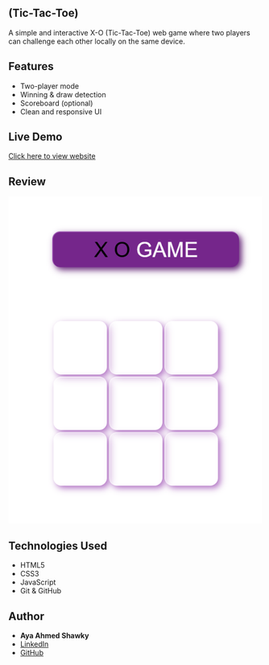 ## (Tic-Tac-Toe)

A simple and interactive X-O (Tic-Tac-Toe) web game where two players can challenge each other locally on the same device.

## Features

- Two-player mode
- Winning & draw detection
- Scoreboard (optional)
- Clean and responsive UI


## Live Demo
[Click here to view website](https://github.com/ayaahmed222/Tic-Tac-Toe_web-game/)

## Review
![review](./review.PNG)

## Technologies Used
- HTML5
- CSS3
- JavaScript
- Git & GitHub

## Author
- **Aya Ahmed Shawky**
- [LinkedIn](https://www.linkedin.com/in/aya-ahmed-15b114247/)
- [GitHub](https://github.com/ayaahmed222)
